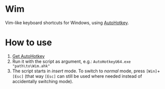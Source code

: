 Wim
===

Vim-like keyboard shortcuts for Windows, using [AutoHotkey](https://www.autohotkey.com/).


How to use
==========

1. [Get AutoHotkey](https://www.autohotkey.com/download/)
2. Run it with the script as argument, e.g.: `AutoHotkeyU64.exe "path\to\Wim.ahk"`
3. The script starts in *insert* mode. To switch to *normal* mode, press `[Win]`+`[Esc]` (that way `[Esc]` can still be used where needed instead of accidentally switching mode).